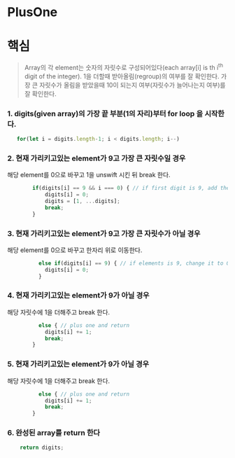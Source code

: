 # PlusOne

# 핵심

> Array의 각 element는 숫자의 자릿수로 구성되어있다(each array[i] is th i<sup>th</sup> digit of the integer).
> 1을 더할때 받아올림(regroup)의 여부를 잘 확인한다.
> 가장 큰 자릿수가 올림을 받았을때 10이 되는지 여부(자릿수가 늘어나는지 여부)를 잘 확인한다.


### 1. digits(given array)의 가장 끝 부분(1의 자리)부터 for loop 을 시작한다.

```js
   for(let i = digits.length-1; i < digits.length; i--)
```

### 2. 현재 가리키고있는 element가 9고 가장 큰 자릿수일 경우

해당 element를 0으로 바꾸고 1을 unswift 시킨 뒤 break 한다.

```js
        if(digits[i] == 9 && i === 0) { // if first digit is 9, add the element(1) at the beginning of an array and return it
            digits[i] = 0;
            digits = [1, ...digits];
            break;
        }
```

### 3. 현재 가리키고있는 element가 9고 가장 큰 자릿수가 아닐 경우

해당 element를 0으로 바꾸고 한자리 위로 이동한다.

```js
          else if(digits[i] == 9) { // if elements is 9, change it to 0 and move to next digit
            digits[i] = 0;
          }
```

### 4. 현재 가리키고있는 element가 9가 아닐 경우

해당 자릿수에 1을 더해주고 break 한다.

```js
          else { // plus one and return
            digits[i] += 1;
            break;
        }
```

### 5. 현재 가리키고있는 element가 9가 아닐 경우

해당 자릿수에 1을 더해주고 break 한다.

```js
          else { // plus one and return
            digits[i] += 1;
            break;
        }
```

### 6. 완성된 array를 return 한다

```js
    return digits;
```
